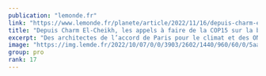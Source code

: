 ```yaml
---
publication: "lemonde.fr"
link: "https://www.lemonde.fr/planete/article/2022/11/16/depuis-charm-el-cheikh-les-appels-a-faire-de-la-cop15-sur-la-biodiversite-une-priorite-se-multiplient_6150206_3244.html"
title: "Depuis Charm El-Cheikh, les appels à faire de la COP15 sur la biodiversité une « priorité » se multiplient"
excerpt: "Des architectes de l’accord de Paris pour le climat et des ONG insistent sur l’importance de parvenir à un accord ambitieux, en décembre, au Canada, pour enrayer la dégradation des écosystèmes."
image: "https://img.lemde.fr/2022/10/07/0/0/3903/2602/1440/960/60/0/5aab5fd_1665160712860-082934.jpg"
group: pro
rank: 17
---
```


